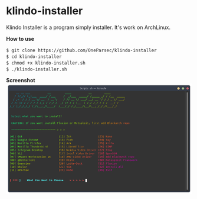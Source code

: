 # klindo-installer
Klindo Installer is a program simply installer. It's work on ArchLinux.

**How to use**
```bash
$ git clone https://github.com/OneParsec/klindo-installer
$ cd klindo-installer
$ chmod +x klindo-installer.sh
$ ./klindo-installer.sh
```
**Screenshot**
![](images/screenshot.png)
